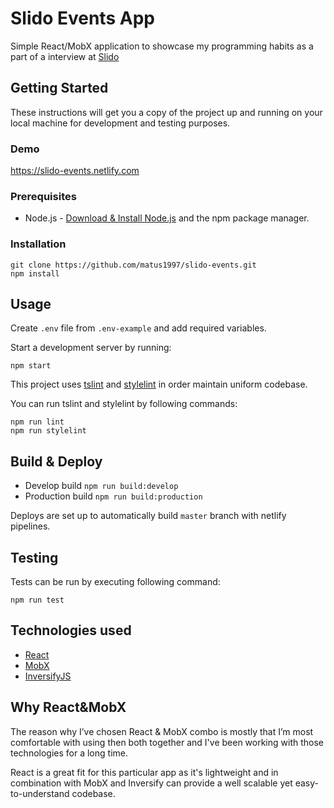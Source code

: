# Slido Events App

Simple React/MobX application to showcase my programming habits as a part of a interview at [Slido](https://www.sli.do/)

## Getting Started

These instructions will get you a copy of the project up and running on your local machine for development and testing purposes.

### Demo

https://slido-events.netlify.com

### Prerequisites

* Node.js - [Download & Install Node.js](https://nodejs.org/en/download/) and the npm package manager.

### Installation

```
git clone https://github.com/matus1997/slido-events.git
npm install
```

## Usage

Create `.env` file from `.env-example` and add required variables. 

Start a development server by running:

```
npm start
```

This project uses [tslint](https://palantir.github.io/tslint/) and [stylelint](https://github.com/stylelint/stylelint) in order maintain uniform codebase.

You can run tslint and stylelint by following commands:
```
npm run lint
npm run stylelint
``` 

## Build & Deploy

* Develop build ```npm run build:develop```
* Production build ```npm run build:production```

Deploys are set up to automatically build `master` branch with netlify pipelines.

## Testing

Tests can be run by executing following command:

```
npm run test
```

## Technologies used

* [React](https://github.com/facebook/react)
* [MobX](https://github.com/mobxjs/mobx)
* [InversifyJS](https://github.com/inversify/InversifyJS)

## Why React&MobX

The reason why I’ve chosen React & MobX combo is mostly that I’m most comfortable with using then both together and I've been working with those technologies for a long time.

React is a great fit for this particular app as it's lightweight and in combination with MobX and Inversify  can provide a well scalable yet easy-to-understand codebase.
